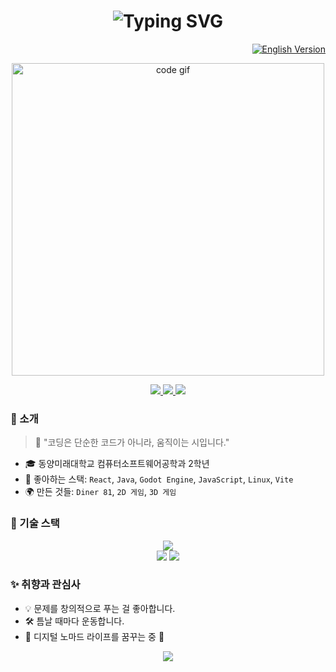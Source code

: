 <h1 align="center">
  <img src="https://readme-typing-svg.herokuapp.com?font=Fira+Code&size=28&pause=1000&color=00E5FF&center=true&vCenter=true&width=1000&lines=안녕하세요!+이준영입니다+%F0%9F%91%8B;풀스택+엔지니어+%7C+크리에이티브+메이커;제+디지털+우주에+오신걸+환영해요+%F0%9F%8C%8C" alt="Typing SVG" />
</h1>

<p align="right">
  <a href="https://github.com/joxnlxe0409/joxnlxe0409/blob/main/README.md">
    <img src="https://img.shields.io/badge/Back%20to%20English%20🇺🇸-black?style=for-the-badge&logo=googletranslate" alt="English Version" />
  </a>
</p>

<p align="center">
  <img src="https://media.giphy.com/media/qgQUggAC3Pfv687qPC/giphy.gif" width="500" alt="code gif" />
</p>

<p align="center">
  <a href="https://github.com/joxnlxe0409">
    <img src="https://img.shields.io/github/followers/joxnlxe0409?label=Follow&style=social" />
  </a>
  <a href="mailto:jyl030409@gmail.com">
    <img src="https://img.shields.io/badge/Gmail-D14836?style=flat-square&logo=gmail&logoColor=white" />
  </a>
  <a href="https://linkedin.com/in/jyl030409/">
    <img src="https://img.shields.io/badge/LinkedIn-0077B5?style=flat-square&logo=linkedin&logoColor=white" />
  </a>
</p>

### 🌟 소개
> 🚀 "코딩은 단순한 코드가 아니라, 움직이는 시입니다."
- 🎓 동양미래대학교 컴퓨터소프트웨어공학과 2학년
- 🧠 좋아하는 스택: `React`, `Java`, `Godot Engine`, `JavaScript`, `Linux`, `Vite`
- 🌍 만든 것들: `Diner 81`, `2D 게임`, `3D 게임`
  
### 🧩 기술 스택
<div align="center">
  <img src="https://skillicons.dev/icons?i=react,vite,java,js,css,mysql,linux,github,c,arduino" />
  <br/>
  <img src="https://img.shields.io/badge/Godot-478CBF?style=for-the-badge&logo=godot-engine&logoColor=white" />
  <img src="https://img.shields.io/badge/Slack-4A154B?style=for-the-badge&logo=slack&logoColor=white" />
</div>


### ✨ 취향과 관심사
- 💡 문제를 창의적으로 푸는 걸 좋아합니다.
- 🛠 틈날 때마다 운동합니다.
- 🌴 디지털 노마드 라이프를 꿈꾸는 중 🧳

<p align="center">
  <img src="https://capsule-render.vercel.app/api?type=waving&color=gradient&height=120&section=footer" />
</p>
